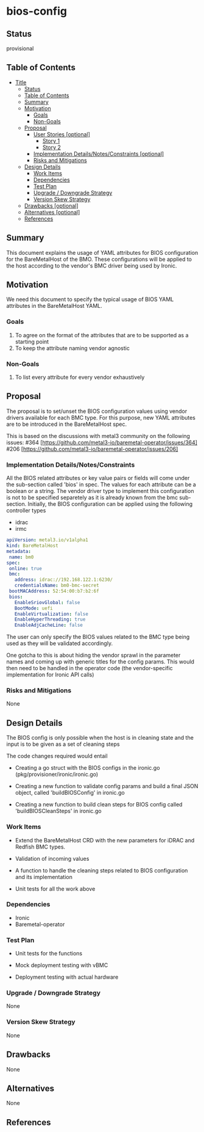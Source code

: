 <!--
 This work is licensed under a Creative Commons Attribution 3.0
 Unported License.

 http://creativecommons.org/licenses/by/3.0/legalcode
-->

# bios-config

## Status

provisional

## Table of Contents

<!--ts-->
   * [Title](#title)
      * [Status](#status)
      * [Table of Contents](#table-of-contents)
      * [Summary](#summary)
      * [Motivation](#motivation)
         * [Goals](#goals)
         * [Non-Goals](#non-goals)
      * [Proposal](#proposal)
         * [User Stories [optional]](#user-stories-optional)
            * [Story 1](#story-1)
            * [Story 2](#story-2)
         * [Implementation Details/Notes/Constraints [optional]](#implementation-detailsnotesconstraints-optional)
         * [Risks and Mitigations](#risks-and-mitigations)
      * [Design Details](#design-details)
         * [Work Items](#work-items)
         * [Dependencies](#dependencies)
         * [Test Plan](#test-plan)
         * [Upgrade / Downgrade Strategy](#upgrade--downgrade-strategy)
         * [Version Skew Strategy](#version-skew-strategy)
      * [Drawbacks [optional]](#drawbacks-optional)
      * [Alternatives [optional]](#alternatives-optional)
      * [References](#references)

<!-- Added by: stack, at: 2019-02-15T11:41-05:00 -->

<!--te-->

## Summary

This document explains the usage of YAML attributes for BIOS configuration for the BareMetalHost of the BMO. These configurations will be applied to the host according to the vendor's BMC driver being used by Ironic.

## Motivation

We need this document to specify the typical usage of BIOS YAML attributes in the BareMetalHost YAML. 


### Goals

1. To agree on the format of the attributes that are to be supported as a starting point
2. To keep the attribute naming vendor agnostic

### Non-Goals

1. To list every attribute for every vendor exhaustively

## Proposal
The proposal is to set/unset the BIOS configuration values using vendor drivers available for each BMC type. For this purpose, new YAML attributes are to be introduced in the BareMetalHost spec. 

This is based on the discussions with metal3 community on the following issues:
#364
[https://github.com/metal3-io/baremetal-operator/issues/364]
#206
[https://github.com/metal3-io/baremetal-operator/issues/206]
 
### Implementation Details/Notes/Constraints 
All the BIOS related attributes or key value pairs or fields will come under the sub-section called 'bios' in spec. The values for each attribute can be a boolean or a string. The vendor driver type to implement this configuration is not to be specified separetely as it is already known from the bmc sub-section.
Initially, the BIOS configuration can be applied using the following controller types
- idrac
- irmc

```yaml
apiVersion: metal3.io/v1alpha1
kind: BareMetalHost
metadata:
 name: bm0
spec:
 online: true
 bmc:
   address: idrac://192.168.122.1:6230/
   credentialsName: bm0-bmc-secret
 bootMACAddress: 52:54:00:b7:b2:6f	
 bios:
   EnableSriovGlobal: false
   BootMode: uefi
   EnableVirtualization: false
   EnableHyperThreading: true
   EnableAdjCacheLine: false
```

The user can only specify the BIOS values related to the BMC type being used as they will be validated accordingly.

One gotcha to this is about hiding the vendor sprawl in the parameter names and coming up with generic titles for the config params. This would then need to be handled in the operator code (the vendor-specific implementation for Ironic API calls)

### Risks and Mitigations

None

## Design Details

The BIOS config is only possible when the host is in cleaning state and the input is to be given as a set of cleaning steps

The code changes required would entail 
- Creating a go struct with the BIOS configs in the ironic.go (pkg/provisioner/ironic/ironic.go)

- Creating a new function to validate config params and build a final JSON object, called 'buildBIOSConfig' in ironic.go

- Creating a new function to build clean steps for BIOS config called 'buildBIOSCleanSteps' in ironic.go

### Work Items

- Extend the BareMetalHost CRD with the new parameters for iDRAC and Redfish BMC types.

- Validation of incoming values 

- A function to handle the cleaning steps related to BIOS configuration and its implementation

- Unit tests for all the work above


### Dependencies

- Ironic
- Baremetal-operator

### Test Plan

- Unit tests for the functions

- Mock deployment testing with vBMC

- Deployment testing with actual hardware


### Upgrade / Downgrade Strategy

None

### Version Skew Strategy

None

## Drawbacks

None

## Alternatives

None

## References

